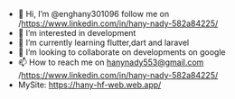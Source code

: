 - 👋 Hi, I’m @enghany301096 follow me on /https://www.linkedin.com/in/hany-nady-582a84225/
- 👀 I’m interested in development 
- 🌱 I’m currently learning flutter,dart and laravel 
- 💞️ I’m looking to collaborate on developments on google
- 📫 How to reach me on hanynady553@gmail.com /https://www.linkedin.com/in/hany-nady-582a84225/ 
- MySite: https://hany-hf-web.web.app/

<!---
enghany301096/enghany301096 is a ✨ special ✨ repository because its `README.md` (this file) appears on your GitHub profile.
You can click the Preview link to take a look at your changes.
--->
